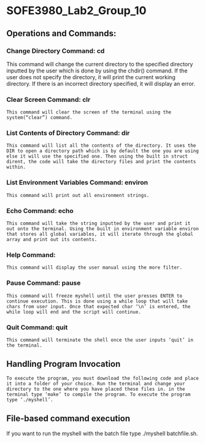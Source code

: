 # SOFE3980_Lab2_Group_10

## Operations and Commands:

### Change Directory Command:  cd <directory>
This command will change the current directory to the specified <directory> directory inputted by the user which is done by using the chdir(<directory>) command. If the user does not specify the directory, it will print the current working directory. If there is an incorrect directory specified, it will display an error. 

### Clear Screen Command: clr
	This command will clear the screen of the terminal using the system(“clear”) command.

### List Contents of Directory Command: dir <directory>
	This command will list all the contents of the directory. It uses the DIR to open a directory path which is by default the one you are using else it will use the specified one. Then using the built in struct dirent, the code will take the directory files and print the contents within. 

### List Environment Variables Command: environ
	This command will print out all environment strings.

### Echo Command: echo <command>
	This command will take the string inputted by the user and print it out onto the terminal. Using the built in environment variable environ that stores all global variables, it will iterate through the global array and print out its contents.

### Help Command: 
	This command will display the user manual using the more filter.

### Pause Command: pause
	This command will freeze myshell until the user presses ENTER to continue execution. This is done using a while loop that will take chars from user input. Once that expected char ‘\n’ is entered, the while loop will end and the script will continue.

### Quit Command: quit
	This command will terminate the shell once the user inputs ‘quit’ in the terminal.


## Handling Program Invocation
	To execute the program, you must download the following code and place it into a folder of your choice. Run the terminal and change your directory to the one where you have placed these files in. in the terminal type ‘make’ to compile the program. To execute the program type ‘./myshell’.
 
## File-based command execution
If you want to run the myshell with the batch file type ./myshell batchfile.sh.
